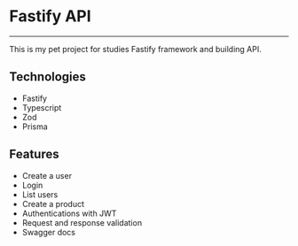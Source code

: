 # Fastify API
***
This is my pet project for studies Fastify framework and building API.

## Technologies
- Fastify
- Typescript
- Zod
- Prisma

## Features
- Create a user
- Login
- List users
- Create a product 
- Authentications with JWT
- Request and response validation
- Swagger docs


